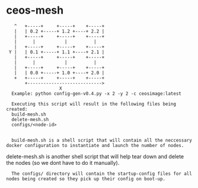 # ceos-mesh
       ^   +-----+     +-----+    +-----+
       |   | 0.2 +-----+ 1.2 +----+ 2.2 |
       |   +-----+     +-----+    +-----+
       |      |           |          |
       |   +-----+     +-----+    +-----+
     Y |   | 0.1 +-----+ 1.1 +----+ 2.1 |
       |   +-----+     +-----+    +-----+
       |      |           |          |
       |   +-----+     +-----+    +-----+
       |   | 0.0 +-----+ 1.0 +----+ 2.0 |
       +   +-----+     +-----+    +-----+
           +---------------------------->
                        X
      Example: python config-gen-v0.4.py -x 2 -y 2 -c ceosimage:latest  
                        
      Executing this script will result in the following files being created:
      build-mesh.sh
      delete-mesh.sh
      configs/<node-id>
      
      
      build-mesh.sh is a shell script that will contain all the neccessary docker configuration to instantiate and launch the number of nodes.
delete-mesh.sh is another shell script that will help tear down and delete the nodes (so we dont have to do it manually).

      The configs/ directory will contain the startup-config files for all nodes being created so they pick up their config on boot-up.
      
